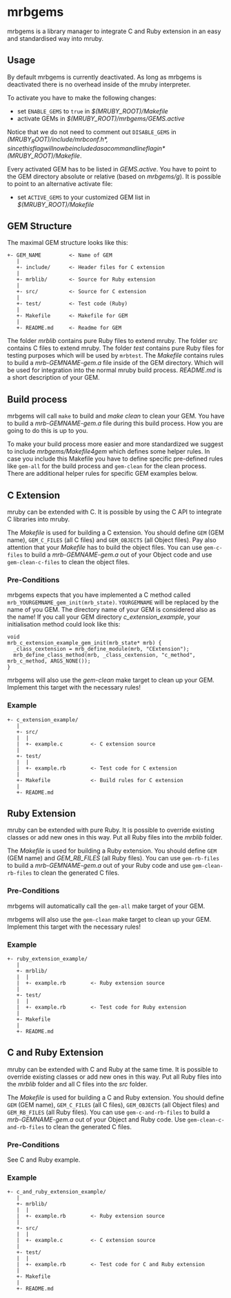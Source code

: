 # mrbgems

mrbgems is a library manager to integrate C and Ruby extension in an easy and
standardised way into mruby.

## Usage

By default mrbgems is currently deactivated. As long as mrbgems is deactivated
there is no overhead inside of the mruby interpreter.

To activate you have to make the following changes:
* set ```ENABLE_GEMS``` to ```true``` in *$(MRUBY_ROOT)/Makefile*
* activate GEMs in *$(MRUBY_ROOT)/mrbgems/GEMS.active*

Notice that we do not need to comment out ```DISABLE_GEMS```
in *$(MRUBY_ROOT)/include/mrbconf.h*, since this flag will now be included as
a command line flag in *$(MRUBY_ROOT)/Makefile*.

Every activated GEM has to be listed in *GEMS.active*. You have to point to
the GEM directory absolute or relative (based on *mrbgems/g*). It is possible
to point to an alternative activate file:
* set ```ACTIVE_GEMS``` to your customized GEM list in *$(MRUBY_ROOT)/Makefile*

## GEM Structure

The maximal GEM structure looks like this:

```
+- GEM_NAME         <- Name of GEM
   |
   +- include/      <- Header files for C extension
   |
   +- mrblib/       <- Source for Ruby extension
   |
   +- src/          <- Source for C extension
   |
   +- test/         <- Test code (Ruby)
   |
   +- Makefile      <- Makefile for GEM
   |
   +- README.md     <- Readme for GEM
```

The folder *mrblib* contains pure Ruby files to extend mruby. The folder *src*
contains C files to extend mruby. The folder *test* contains pure Ruby files
for testing purposes which will be used by ```mrbtest```. The *Makefile* contains
rules to build a *mrb-GEMNAME-gem.a* file inside of the GEM directory. Which
will be used for integration into the normal mruby build process. *README.md*
is a short description of your GEM.

## Build process

mrbgems will call ```make``` to build and *make clean* to clean your GEM. You
have to build a *mrb-GEMNAME-gem.a* file during this build process. How you
are going to do this is up to you.

To make your build process more easier and more standardized we suggest
to include *mrbgems/Makefile4gem* which defines some helper rules. In
case you include this Makefile you have to define specific pre-defined
rules like ```gem-all``` for the build process and ```gem-clean``` for
the clean process. There are additional helper rules for specific GEM
examples below.

## C Extension

mruby can be extended with C. It is possible by using the C API to
integrate C libraries into mruby.

The *Makefile* is used for building a C extension. You should
define ```GEM``` (GEM name), ```GEM_C_FILES``` (all C files) and
```GEM_OBJECTS``` (all Object files). Pay also attention that your
*Makefile* has to build the object files. You can use
```gem-c-files``` to build a *mrb-GEMNAME-gem.a* out of your
Object code and use ```gem-clean-c-files``` to clean the object files.

### Pre-Conditions

mrbgems expects that you have implemented a C method called
```mrb_YOURGEMNAME_gem_init(mrb_state)```. ```YOURGEMNAME``` will be replaced
by the name of you GEM. The directory name of your GEM is considered also
as the name! If you call your GEM directory *c_extension_example*, your
initialisation method could look like this:

```
void
mrb_c_extension_example_gem_init(mrb_state* mrb) {
  _class_cextension = mrb_define_module(mrb, "CExtension");
  mrb_define_class_method(mrb, _class_cextension, "c_method", mrb_c_method, ARGS_NONE());
}
```

mrbgems will also use the *gem-clean* make target to clean up your GEM. Implement
this target with the necessary rules!

### Example

```
+- c_extension_example/
   |
   +- src/
   |  |
   |  +- example.c         <- C extension source
   |
   +- test/
   |  |
   |  +- example.rb        <- Test code for C extension
   |
   +- Makefile             <- Build rules for C extension
   |
   +- README.md
```

## Ruby Extension

mruby can be extended with pure Ruby. It is possible to override existing
classes or add new ones in this way. Put all Ruby files into the *mrblib*
folder.

The *Makefile* is used for building a Ruby extension. You should  define
```GEM``` (GEM name) and *GEM_RB_FILES* (all Ruby files). You can use
```gem-rb-files``` to build a *mrb-GEMNAME-gem.a* out of your Ruby code and use
```gem-clean-rb-files``` to clean the generated C files.

### Pre-Conditions

mrbgems will automatically call the ```gem-all``` make target of your GEM.

mrbgems will also use the ```gem-clean``` make target to clean up your GEM. Implement
this target with the necessary rules!

### Example

```
+- ruby_extension_example/
   |
   +- mrblib/
   |  |
   |  +- example.rb        <- Ruby extension source
   |
   +- test/
   |  |
   |  +- example.rb        <- Test code for Ruby extension
   |
   +- Makefile
   |
   +- README.md
```

## C and Ruby Extension

mruby can be extended with C and Ruby at the same time. It is possible to
override existing classes or add new ones in this way. Put all Ruby files
into the *mrblib* folder and all C files into the *src* folder.

The *Makefile* is used for building a C and Ruby extension. You should
define ```GEM``` (GEM name), ```GEM_C_FILES``` (all C files),
```GEM_OBJECTS``` (all Object files) and ```GEM_RB_FILES``` (all Ruby
files). You can use ```gem-c-and-rb-files``` to build a
*mrb-GEMNAME-gem.a* out of your Object and Ruby code. Use
```gem-clean-c-and-rb-files``` to clean the generated C files. 

### Pre-Conditions

See C and Ruby example.

### Example

```
+- c_and_ruby_extension_example/
   |
   +- mrblib/
   |  |
   |  +- example.rb        <- Ruby extension source
   |
   +- src/
   |  |
   |  +- example.c         <- C extension source
   |
   +- test/
   |  |
   |  +- example.rb        <- Test code for C and Ruby extension
   |
   +- Makefile
   |
   +- README.md
